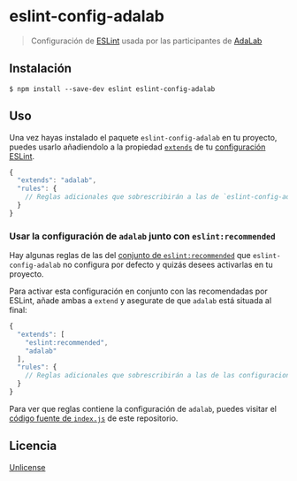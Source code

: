 # eslint-config-adalab

> Configuración de [ESLint](http://eslint.org) usada por las participantes de [AdaLab](http://adalab.es/)


## Instalación

```
$ npm install --save-dev eslint eslint-config-adalab
```


## Uso

Una vez hayas instalado el paquete `eslint-config-adalab` en tu proyecto, puedes usarlo añadiendolo a la propiedad [`extends`](http://eslint.org/docs/user-guide/configuring#extending-configuration-files) de tu [configuración ESLint](http://eslint.org/docs/user-guide/configuring).

```js
{
  "extends": "adalab",
  "rules": {
    // Reglas adicionales que sobrescribirán a las de `eslint-config-adalab`...
  }
}
```

### Usar la configuración de `adalab` junto con `eslint:recommended`

Hay algunas reglas de las del [conjunto de `eslint:recommended`](http://eslint.org/docs/rules/) que `eslint-config-adalab` no configura por defecto y quizás desees activarlas en tu proyecto.

Para activar esta configuración en conjunto con las recomendadas por ESLint, añade ambas a `extend` y asegurate de que `adalab` está situada al final:

```js
{
  "extends": [
    "eslint:recommended",
    "adalab"
  ],
  "rules": {
    // Reglas adicionales que sobrescribirán a las de las configuraciones dentro de `extend`...
  }
}
```

Para ver que reglas contiene la configuración de `adalab`, puedes visitar el [código fuente de `index.js`](https://github.com/adalab/eslint-config-adalab/blob/master/index.js) de este repositorio.


## Licencia

[Unlicense](https://github.com/google/eslint-config-google/blob/master/LICENSE)

